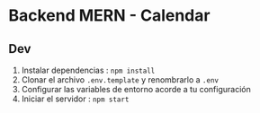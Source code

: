 # Backend MERN - Calendar

## Dev

1. Instalar dependencias : `npm install`
2. Clonar el archivo  `.env.template` y renombrarlo a `.env`
3. Configurar las variables de entorno acorde a tu configuración
4. Iniciar el servidor : `npm start`